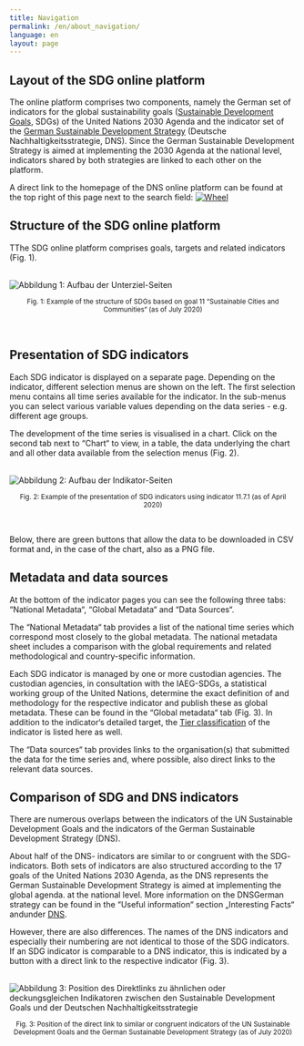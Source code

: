```yaml
---
title: Navigation
permalink: /en/about_navigation/
language: en
layout: page
---
```


## Layout of the SDG online platform

The online platform comprises two components, namely the German set of indicators for the global sustainability goals ([Sustainable Development Goals](https://www.un.org/sustainabledevelopment/sustainable-development-goals/), SDGs) of the United Nations 2030 Agenda and the indicator set of the [German Sustainable Development Strategy](https://www.bundesregierung.de/breg-en/issues/sustainability/) (Deutsche Nachhaltigkeitsstrategie, DNS). Since the German Sustainable Development Strategy is aimed at implementing the 2030 Agenda at the national level, indicators shared by both strategies are linked to each other on the platform.

A direct link to the homepage of the DNS online platform can be found at the top right of this page next to the search field: [<img src="https://g205sdgs.github.io/sdg-indicators/assets/img/about/DNS Wheel.png" alt="Wheel">](https://sustainabledevelopment-deutschland.github.io/en)



## Structure of the SDG online platform

TThe SDG online platform comprises goals, targets and related indicators (Fig. 1).

<br>
<img src="https://g205SDGs.github.io/sdg-indicators/assets/img/about/en/target_page.PNG" alt="Abbildung 1: Aufbau der Unterziel-Seiten" class="responsiveImg">

<p style="text-align:center">
<small> Fig. 1: Example of the structure of SDGs based on goal 11 “Sustainable Cities and Communities“ (as of July 2020)</small>
</p>
<br>

## Presentation of SDG indicators

Each SDG indicator is displayed on a separate page. Depending on the indicator, different selection menus are shown on the left. The first selection menu contains all time series available for the indicator. In the sub-menus you can select various variable values depending on the data series - e.g. different age groups.

The development of the time series is visualised in a chart. Click on the second tab next to “Chart“ to view, in a table, the data underlying the chart and all other data available from the selection menus (Fig. 2).

<br>
<img src="https://g205SDGs.github.io/sdg-indicators/assets/img/about/en/indicator_page.PNG" alt="Abbildung 2: Aufbau der Indikator-Seiten" class="responsiveImg">

<p style="text-align:center">
<small> Fig. 2: Example of the presentation of SDG indicators using indicator 11.7.1 (as of April 2020)</small>
</p>
<br>

Below, there are green buttons that allow the data to be downloaded in CSV format and, in the case of the chart, also as a PNG file.

## Metadata and data sources

At the bottom of the indicator pages you can see the following three tabs: “National Metadata“, “Global Metadata“ and “Data Sources“.

The “National Metadata“ tab provides a list of the national time series which correspond most closely to the global metadata. The national metadata sheet includes a comparison with the global requirements and related methodological and country-specific information.

Each SDG indicator is managed by one or more custodian agencies. The custodian agencies, in consultation with the IAEG-SDGs, a statistical working group of the United Nations, determine the exact definition of and methodology for the respective indicator and publish these as global metadata. These can be found in the “Global metadata“ tab (Fig. 3). In addition to the indicator‘s detailed target, the [Tier classification](https://unstats.un.org/sdgs/iaeg-sdgs/tier-classification/) of the indicator is listed here as well.

The “Data sources“ tab provides links to the organisation(s) that submitted the data for the time series and, where possible, also direct links to the relevant data sources.

## Comparison of SDG and DNS indicators

There are numerous overlaps between the indicators of the UN Sustainable Development Goals and the indicators of the German Sustainable Development Strategy (DNS).

About half of the DNS- indicators are similar to or congruent with the SDG- indicators. Both sets of indicators are also structured according to the 17 goals of the United Nations 2030 Agenda, as the DNS represents the German Sustainable Development Strategy is aimed at implementing the global agenda. at the national level. More information on the DNSGerman strategy can be found in the “Useful information“ section „Interesting Facts“ andunder [DNS](https://sustainabledevelopment-germany.github.io/en/sdg-indicators/facts_dns/).

However, there are also differences. The names of the DNS indicators and especially their numbering are not identical to those of the SDG indicators. If an SDG indicator is comparable to a DNS indicator, this is indicated by a button with a direct link to the respective indicator (Fig. 3).

<br>
<img src="https://g205SDGs.github.io/sdg-indicators/assets/img/about/en/navigation_dns.PNG" alt="Abbildung 3: Position des Direktlinks zu ähnlichen oder deckungsgleichen Indikatoren zwischen den Sustainable Development Goals und der Deutschen Nachhaltigkeitsstrategie" class="responsiveImg">

<p style="text-align:center">
<small> Fig. 3: Position of the direct link to similar or congruent indicators of the UN Sustainable Development Goals and the German Sustainable Development Strategy (as of July 2020)</small>
</p>
<br>

